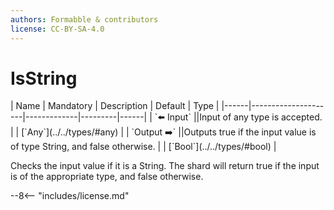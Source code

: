 ```yaml
---
authors: Formabble & contributors
license: CC-BY-SA-4.0
---
```



# IsString

<div class="sh-parameters" markdown="1">
| Name | Mandatory | Description | Default | Type |
|------|---------------------|-------------|---------|------|
| `⬅️ Input` ||Input of any type is accepted. | | [`Any`](../../types/#any) |
| `Output ➡️` ||Outputs true if the input value is of type String, and false otherwise. | | [`Bool`](../../types/#bool) |

</div>

Checks the input value if it is a String. The shard will return true if the input is of the appropriate type, and false otherwise.

--8<-- "includes/license.md"


